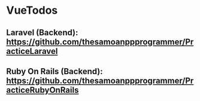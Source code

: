 # VueTodos

## Laravel (Backend): https://github.com/thesamoanppprogrammer/PracticeLaravel

## Ruby On Rails (Backend): https://github.com/thesamoanppprogrammer/PracticeRubyOnRails
